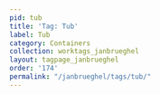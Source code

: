 ```yaml
---
pid: tub
title: 'Tag: Tub'
label: Tub
category: Containers
collection: worktags_janbrueghel
layout: tagpage_janbrueghel
order: '174'
permalink: "/janbrueghel/tags/tub/"
---
```

